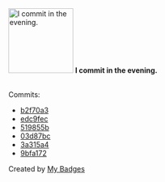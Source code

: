 <img src="https://my-badges.github.io/my-badges/evening-commits.png" alt="I commit in the evening." title="I commit in the evening." width="128">
<strong>I commit in the evening.</strong>
<br><br>

Commits:

- <a href="https://github.com/ccamel/playground-elm/commit/b2f70a3d572519b89c4c00b18f47bc09706d2393">b2f70a3</a>
- <a href="https://github.com/ccamel/playground-elm/commit/edc9fece1167b44a582fb290fc11c9ba1bfe075f">edc9fec</a>
- <a href="https://github.com/ccamel/playground-elm/commit/519855b0577e4cab0df7b5547956e05cdbb2c4b7">519855b</a>
- <a href="https://github.com/ccamel/playground-elm/commit/03d87bcb3e1ed2665b8893e74909bc13d67d45e1">03d87bc</a>
- <a href="https://github.com/ccamel/playground-elm/commit/3a315a41322e301aca7258c8b429e93f111a8fa6">3a315a4</a>
- <a href="https://github.com/ccamel/playground-elm/commit/9bfa1725006759850c82f04113d45feadb9f53fd">9bfa172</a>


Created by <a href="https://github.com/my-badges/my-badges">My Badges</a>